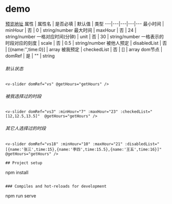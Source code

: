 # demo


[预览地址](http://element-timeline.weakwater.com)
属性 | 属性名 | 是否必填 | 默认值 | 类型
---|---|---|---|---
最小时间 | minHour | 否 | 0 | string/number
最大时间 | maxHour  | 否 | 24 | string/number
一格对应时间(分钟) | unit | 否 | 30 | string/number
一格表示的时段对应的刻度 | scale | 否 | 0.5 | string/number
被他人预定 | disabledList | 否 | [{name:'',time:0}] | array
被我预定 | checkedList | 否 | [] | array
dom节点 | domRef | 是 | "" | string



###### 默认状态

```
<v-slider domRef="vs" @getHours="getHours" />
```

###### 被我选择过的时段

```
<v-slider domRef="vs3" :minHour="7" :maxHour="23" :checkedList="[12,12.5,13.5]"  @getHours="getHours" />
```

###### 其它人选择过的时段

```
<v-slider domRef="vs18" :minHour="10" :maxHour="21" :disabledList="[{name:'张三',time:15},{name:'李四',time:15.5},{name:'王五',time:16}]" @getHours="getHours" />

## Project setup
```
npm install
```

### Compiles and hot-reloads for development
```
npm run serve
```

